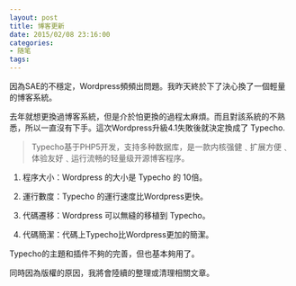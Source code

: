 ```yaml
---
layout: post
title: 博客更新
date: 2015/02/08 23:16:00
categories:
- 随笔
tags:
---
```


因為SAE的不穩定，Wordpress頻頻出問題。我昨天終於下了決心換了一個輕量的博客系統。

去年就想更換過博客系統，但是介於怕更換的過程太麻煩。而且對該系統的不熟悉，所以一直沒有下手。這次Wordpress升級4.1失敗後就決定換成了 Typecho.

> Typecho基于PHP5开发，支持多种数据库，是一款内核强健﹑扩展方便﹑体验友好﹑运行流畅的轻量级开源博客程序。

1. 程序大小：Wordpress 的大小是 Typecho 的 10倍。

2. 運行數度：Typecho 的運行速度比Wordpress更快。

3. 代碼遷移：Wordpress 可以無縫的移植到 Typecho。

4. 代碼簡潔：代碼上Typecho比Wordpress更加的簡潔。

Typecho的主題和插件不夠的完善，但也基本夠用了。

同時因為版權的原因，我將會陸續的整理或清理相關文章。
